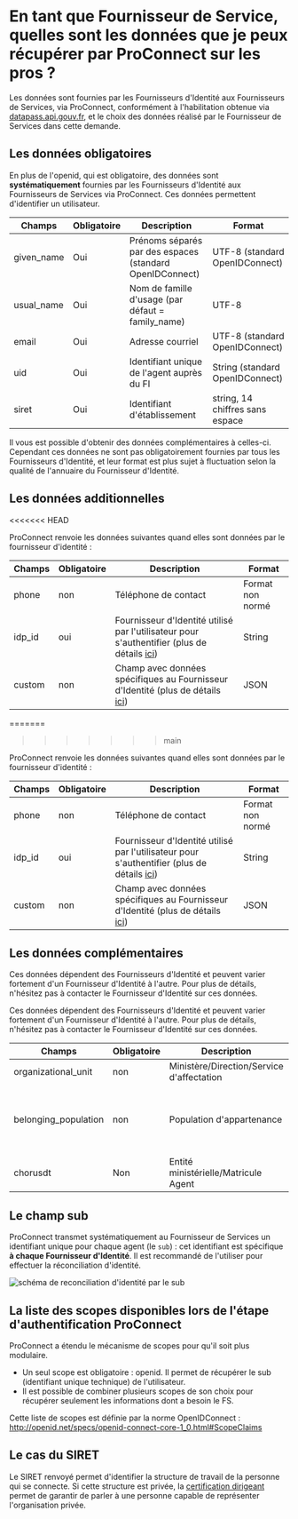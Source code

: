# En tant que Fournisseur de Service, quelles sont les données que je peux récupérer par ProConnect sur les pros ?

Les données sont fournies par les Fournisseurs d'Identité aux Fournisseurs de Services, via ProConnect, conformément à l'habilitation obtenue via [datapass.api.gouv.fr](https://datapass.api.gouv.fr), et le choix des données réalisé par le Fournisseur de Services dans cette demande.

## Les données obligatoires

En plus de l'openid, qui est obligatoire, des données sont **systématiquement** fournies par les Fournisseurs d'Identité aux Fournisseurs de Services via ProConnect. Ces données permettent d'identifier un utilisateur.

| Champs     | Obligatoire | Description                                              | Format                          |
| ---------- | ----------- | -------------------------------------------------------- | ------------------------------- |
| given_name | Oui         | Prénoms séparés par des espaces (standard OpenIDConnect) | UTF-8 (standard OpenIDConnect)  |
| usual_name | Oui         | Nom de famille d'usage (par défaut = family_name)        | UTF-8                           |
| email      | Oui         | Adresse courriel                                         | UTF-8 (standard OpenIDConnect)  |
| uid        | Oui         | Identifiant unique de l'agent auprès du FI               | String (standard OpenIDConnect) |
| siret      | Oui         | Identifiant d'établissement                              | string, 14 chiffres sans espace |

Il vous est possible d'obtenir des données complémentaires à celles-ci. Cependant ces données ne sont pas obligatoirement fournies par tous les Fournisseurs d'Identité, et leur format est plus sujet à fluctuation selon la qualité de l'annuaire du Fournisseur d'Identité.

## Les données additionnelles

<<<<<<< HEAD

ProConnect renvoie les données suivantes quand elles sont données par le fournisseur d'identité :

| Champs | Obligatoire | Description                                                                                                                | Format           |
| ------ | ----------- | -------------------------------------------------------------------------------------------------------------------------- | ---------------- |
| phone  | non         | Téléphone de contact                                                                                                       | Format non normé |
| idp_id | oui         | Fournisseur d'Identité utilisé par l'utilisateur pour s'authentifier (plus de détails [ici](./connaitre-le-fi-utilise.md)) | String           |
| custom | non         | Champ avec données spécifiques au Fournisseur d'Identité (plus de détails [ici](./custom-scope.md))                        | JSON             |

=======

> > > > > > > main

ProConnect renvoie les données suivantes quand elles sont données par le fournisseur d'identité :

| Champs | Obligatoire | Description                                                                                                                | Format           |
| ------ | ----------- | -------------------------------------------------------------------------------------------------------------------------- | ---------------- |
| phone  | non         | Téléphone de contact                                                                                                       | Format non normé |
| idp_id | oui         | Fournisseur d'Identité utilisé par l'utilisateur pour s'authentifier (plus de détails [ici](./connaitre-le-fi-utilise.md)) | String           |
| custom | non         | Champ avec données spécifiques au Fournisseur d'Identité (plus de détails [ici](./custom-scope.md))                        | JSON             |

## Les données complémentaires

Ces données dépendent des Fournisseurs d'Identité et peuvent varier fortement d'un Fournisseur d'Identité à l'autre. Pour plus de détails, n'hésitez pas à contacter le Fournisseur d'Identité sur ces données.

Ces données dépendent des Fournisseurs d'Identité et peuvent varier fortement d'un Fournisseur d'Identité à l'autre. Pour plus de détails, n'hésitez pas à contacter le Fournisseur d'Identité sur ces données.

| Champs               | Obligatoire | Description                               | Format                                                     |
| -------------------- | ----------- | ----------------------------------------- | ---------------------------------------------------------- |
| organizational_unit  | non         | Ministère/Direction/Service d'affectation | UTF8                                                       |
| belonging_population | non         | Population d'appartenance                 | string, Exemple: agent, prestataire, partenaire, stagiaire |
| chorusdt             | Non         | Entité ministérielle/Matricule Agent      | string                                                     |

## Le champ sub

ProConnect transmet systématiquement au Fournisseur de Services un identifiant unique pour chaque agent (le `sub`) : cet identifiant est spécifique **à chaque Fournisseur d'Identité**. Il est recommandé de l'utiliser pour effectuer la réconciliation d'identité.

![schéma de reconciliation d'identité par le sub](/images/docs/reconciliation-sub.png)

## La liste des scopes disponibles lors de l'étape d'authentification ProConnect

ProConnect a étendu le mécanisme de scopes pour qu'il soit plus modulaire.

- Un seul scope est obligatoire : openid. Il permet de récupérer le sub (identifiant unique technique) de l'utilisateur.
- Il est possible de combiner plusieurs scopes de son choix pour récupérer seulement les informations dont a besoin le FS.

Cette liste de scopes est définie par la norme OpenIDConnect : http://openid.net/specs/openid-connect-core-1_0.html#ScopeClaims

## Le cas du SIRET

Le SIRET renvoyé permet d'identifier la structure de travail de la personne qui se connecte. Si cette structure est privée, la [certification dirigeant](certification-dirigeant.md) permet de garantir de parler à une personne capable de représenter l'organisation privée.
